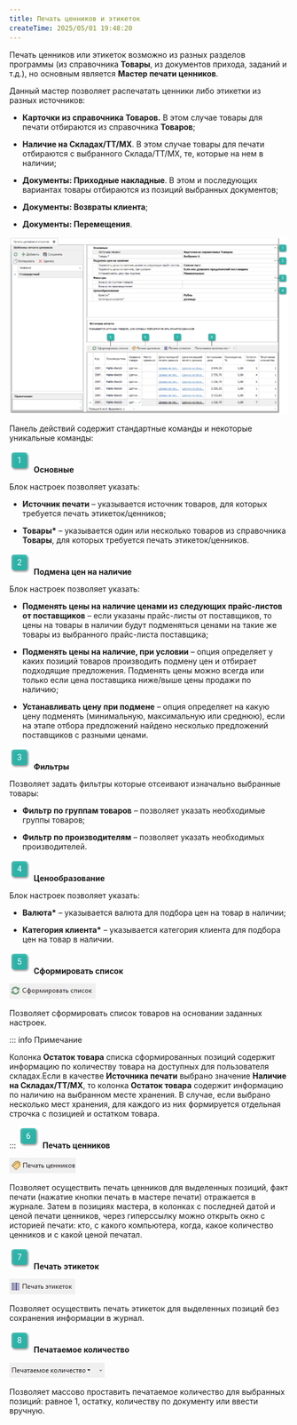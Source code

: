 ```yaml
---
title: Печать ценников и этикеток
createTime: 2025/05/01 19:48:20
---
```

Печать ценников или этикеток возможно из разных разделов программы (из справочника **Товары**, из документов прихода, заданий и т.д.), но основным является **Мастер печати ценников**.

Данный мастер позволяет распечатать ценники либо этикетки из разных источников:

- **Карточки из справочника Товаров.** В этом случае товары для печати отбираются из справочника **Товаров**;

- **Наличие на Складах/ТТ/МХ**. В этом случае товары для печати отбираются с выбранного Склада/ТТ/МХ, те, которые на нем в наличии;

- **Документы: Приходные накладные**. В этом и последующих вариантах товары отбираются из позиций выбранных документов;

- **Документы: Возвраты клиента**;

- **Документы: Перемещения**.

![](../../assets/specification/Aspose.Words.83ab1c44-6b28-430a-a5f2-4d9e6ba1abd4.935.png)

Панель действий содержит стандартные команды и некоторые уникальные команды:

![](../../assets/specification/Aspose.Words.83ab1c44-6b28-430a-a5f2-4d9e6ba1abd4.004.png) **Основные** 

Блок настроек позволяет указать:

- **Источник печати** – указывается источник товаров, для которых требуется печать этикеток/ценников;

- **Товары\*** – указывается один или несколько товаров из справочника **Товары**, для которых требуется печать этикеток/ценников.

![](../../assets/specification/Aspose.Words.83ab1c44-6b28-430a-a5f2-4d9e6ba1abd4.006.png) **Подмена цен на наличие**

Блок настроек позволяет указать:

- **Подменять цены на наличие ценами из следующих прайс-листов от поставщиков** – если указаны прайс-листы от поставщиков, то цены на товары в наличии будут подменяться ценами на такие же товары из выбранного прайс-листа поставщика;

- **Подменять цены на наличие, при условии** – опция определяет у каких позиций товаров производить подмену цен и отбирает подходящие предложения. Подменять цены можно всегда или только если цена поставщика ниже/выше цены продажи по наличию;

- **Устанавливать цену при подмене** – опция определяет на какую цену подменять (минимальную, максимальную или среднюю), если на этапе отбора предложений найдено несколько предложений поставщиков с разными ценами.

![](../../assets/specification/Aspose.Words.83ab1c44-6b28-430a-a5f2-4d9e6ba1abd4.008.png) **Фильтры**

Позволяет задать фильтры которые отсеивают изначально выбранные товары:

- **Фильтр по группам товаров** – позволяет указать необходимые группы товаров;

- **Фильтр по производителям** – позволяет указать необходимых производителей.

![](../../assets/specification/Aspose.Words.83ab1c44-6b28-430a-a5f2-4d9e6ba1abd4.010.png) **Ценообразование**

Блок настроек позволяет указать:

- **Валюта\*** – указывается валюта для подбора цен на товар в наличии;

- **Категория клиента\*** – указывается категория клиента для подбора цен на товар в наличии.

![](../../assets/specification/Aspose.Words.83ab1c44-6b28-430a-a5f2-4d9e6ba1abd4.017.png) **Сформировать список**

![](../../assets/specification/Aspose.Words.83ab1c44-6b28-430a-a5f2-4d9e6ba1abd4.936.png)

Позволяет сформировать список товаров на основании заданных настроек.

::: info Примечание

Колонка **Остаток товара** списка сформированных позиций содержит информацию по количеству товара на доступных для пользователя складах.Если в качестве **Источника печати** выбрано значение **Наличие на Складах/ТТ/МХ**, то колонка **Остаток товара** содержит информацию по наличию на выбранном месте хранения. В случае, если выбрано несколько мест хранения, для каждого из них формируется отдельная строчка с позицией и остатком товара.

:::
![](../../assets/specification/Aspose.Words.83ab1c44-6b28-430a-a5f2-4d9e6ba1abd4.019.png) **Печать ценников**

![](../../assets/specification/Aspose.Words.83ab1c44-6b28-430a-a5f2-4d9e6ba1abd4.937.png)

Позволяет осуществить печать ценников для выделенных позиций, факт печати (нажатие кнопки печать в мастере печати) отражается в журнале. Затем в позициях мастера, в колонках с последней датой и ценой печати ценников, через гиперссылку можно открыть окно с историей печати: кто, с какого компьютера, когда, какое количество ценников и с какой ценой печатал.

![](../../assets/specification/Aspose.Words.83ab1c44-6b28-430a-a5f2-4d9e6ba1abd4.021.png) **Печать этикеток**

![](../../assets/specification/Aspose.Words.83ab1c44-6b28-430a-a5f2-4d9e6ba1abd4.938.png)

Позволяет осуществить печать этикеток для выделенных позиций без сохранения информации в журнал.

![](../../assets/specification/Aspose.Words.83ab1c44-6b28-430a-a5f2-4d9e6ba1abd4.023.png) **Печатаемое количество**

![](../../assets/specification/Aspose.Words.83ab1c44-6b28-430a-a5f2-4d9e6ba1abd4.939.png)

Позволяет массово проставить печатаемое количество для выбранных позиций: равное 1, остатку, количеству по документу или ввести вручную.